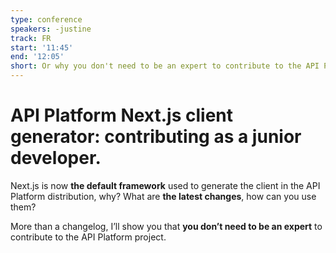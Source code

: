 ```yaml
---
type: conference
speakers: -justine
track: FR
start: '11:45'
end: '12:05'
short: Or why you don't need to be an expert to contribute to the API Platform project.
---
```


# API Platform Next.js client generator: contributing as a junior developer.

Next.js is now **the default framework** used to generate the client in the API Platform distribution, why? What are **the latest changes**, how can you use them?

More than a changelog, I’ll show you that **you don’t need to be an expert** to contribute to the API Platform project.
